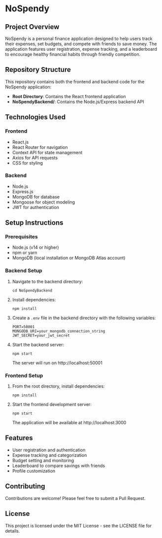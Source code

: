 # NoSpendy

## Project Overview
NoSpendy is a personal finance application designed to help users track their expenses, set budgets, and compete with friends to save money. The application features user registration, expense tracking, and a leaderboard to encourage healthy financial habits through friendly competition.

## Repository Structure
This repository contains both the frontend and backend code for the NoSpendy application:

- **Root Directory**: Contains the React frontend application
- **NoSpendyBackend/**: Contains the Node.js/Express backend API

## Technologies Used
### Frontend
- React.js
- React Router for navigation
- Context API for state management
- Axios for API requests
- CSS for styling

### Backend
- Node.js
- Express.js
- MongoDB for database
- Mongoose for object modeling
- JWT for authentication

## Setup Instructions

### Prerequisites
- Node.js (v14 or higher)
- npm or yarn
- MongoDB (local installation or MongoDB Atlas account)

### Backend Setup
1. Navigate to the backend directory:
   ```
   cd NoSpendyBackend
   ```

2. Install dependencies:
   ```
   npm install
   ```

3. Create a `.env` file in the backend directory with the following variables:
   ```
   PORT=50001
   MONGODB_URI=your_mongodb_connection_string
   JWT_SECRET=your_jwt_secret
   ```

4. Start the backend server:
   ```
   npm start
   ```
   The server will run on http://localhost:50001

### Frontend Setup
1. From the root directory, install dependencies:
   ```
   npm install
   ```

2. Start the frontend development server:
   ```
   npm start
   ```
   The application will be available at http://localhost:3000

## Features
- User registration and authentication
- Expense tracking and categorization
- Budget setting and monitoring
- Leaderboard to compare savings with friends
- Profile customization

## Contributing
Contributions are welcome! Please feel free to submit a Pull Request.

## License
This project is licensed under the MIT License - see the LICENSE file for details.
